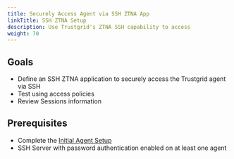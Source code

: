 ```yaml
---
title: Securely Access Agent via SSH ZTNA App
linkTitle: SSH ZTNA Setup
description: Use Trustgrid's ZTNA SSH capability to access 
weight: 70
---
```


## Goals
- Define an SSH ZTNA application to securely access the Trustgrid agent via SSH
- Test using access policies
- Review Sessions information

## Prerequisites
- Complete the [Initial Agent Setup](/getting-started/trial/base-setup)
- SSH Server with password authentication enabled on at least one agent


